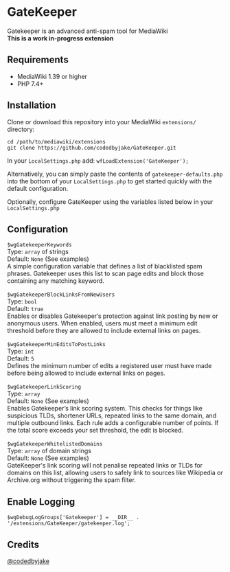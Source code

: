 # GateKeeper
Gatekeeper is an advanced anti-spam tool for MediaWiki <br/>
**This is a work in-progress extension**

## Requirements

- MediaWiki 1.39 or higher
- PHP 7.4+

## Installation
Clone or download this repository into your MediaWiki `extensions/` directory: <br/>
```
cd /path/to/mediawiki/extensions
git clone https://github.com/codedbyjake/GateKeeper.git
```

In your `LocalSettings.php` add:
`wfLoadExtension('GateKeeper');`

Alternatively, you can simply paste the contents of `gatekeeper-defaults.php` into the bottom of your `LocalSettings.php` to get started quickly with the default configuration.

Optionally, configure GateKeeper using the variables listed below in your `LocalSettings.php`

## Configuration

`$wgGatekeeperKeywords` 
  <br/>Type: `array` of strings
  <br/>Default: `None` (See examples)
  <br/>A simple configuration variable that defines a list of blacklisted spam phrases. Gatekeeper uses this list to scan page edits and block those containing any matching keyword.
<br/><br/>
`$wgGatekeeperBlockLinksFromNewUsers` 
  <br/>Type: `bool` 
  <br/>Default: `true`
  <br/>Enables or disables Gatekeeper’s protection against link posting by new or anonymous users. When enabled, users must meet a minimum edit threshold before they are allowed to include external links on pages. <br/><br/>
`$wgGatekeeperMinEditsToPostLinks`
  <br/>Type: `int`
  <br/>Default: `5`
  <br/>Defines the minimum number of edits a registered user must have made before being allowed to include external links on pages.<br/><br/>
`$wgGatekeeperLinkScoring`
  <br/>Type: `array`
  <br/>Default: `None` (See examples)
  <br/>Enables Gatekeeper’s link scoring system. This checks for things like suspicious TLDs, shortener URLs, repeated links to the same domain, and multiple outbound links. Each rule adds a configurable number of points. If the total score exceeds your set threshold, the edit is blocked. <br/><br/>
`$wgGatekeeperWhitelistedDomains`
  <br/>Type: `array` of domain strings
  <br/>Default: `None` (See examples)
  <br/>GateKeeper's link scoring will not penalise repeated links or TLDs for domains on this list, allowing users to safely link to sources like Wikipedia or Archive.org without triggering the spam filter.

## Enable Logging
`$wgDebugLogGroups['Gatekeeper'] = __DIR__ . '/extensions/GateKeeper/gatekeeper.log';`

## Credits
[@codedbyjake](https://github.com/codedbyjake)
